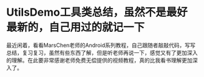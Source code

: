 # UtilsDemo工具类总结，虽然不是最好最新的，自己用过的就记一下
最近闲着，看看MarsChen老师的Android系列教程，自己跟随者敲敲代码，写写总结，复习复习，虽然有些东西了解，但是听老师再说一下，感觉又有了更加深入的理解。在此要非常感谢老师免费无偿提供的视频教程，真的比我看书理解更加深入了。